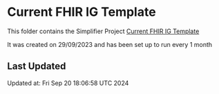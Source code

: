 # Current FHIR IG Template
This folder contains the Simplifier Project [Current FHIR IG Template](fhirimplementationguidetemplate)

It was created on 29/09/2023 and has been set up to run every 1 month

## Last Updated

Updated at: Fri Sep 20 18:06:58 UTC 2024
